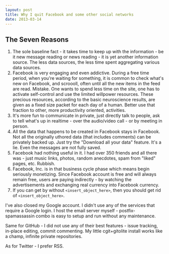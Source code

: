 ```yaml
---
layout: post
title: Why I quit Facebook and some other social networks
date: 2013-03-14
---
```


## The Seven Reasons

1. The sole baseline fact - it takes time to keep up with the information - be it new message reading or news reading - it is yet another information source. The less data sources, the less time spent aggregating various data sources.
2. Facebook is very engaging and even addictive. During a free time period, when you're waiting for something, it is common to check what's new on Facebook, and scroooll, often until all the new items in the feed are read. Mistake. One wants to spend less time on the site, one has to activate self-control and use the limited willpower resources. These precious resources, according to the basic neuroscience results, are given as a fixed size packet for each day of a human. Better use that fraction to other, more productivity oriented, activities.
3. It's more fun to communicate in private, just directly talk to people, ask to tell what's up in realtime - over the audio/video call - or by meeting in person.
4. All the data that happens to be created in Facebook stays in Facebook. Not all the originally uthored data (that includes comments) can be privately backed up. Just try the "Download all your data" feature. It's a lie. Even the messages are not fully saved.
5. Facebook had nothing useful in it. I had over 350 friends and all there was - just music links, photos, random anecdotes, spam from "liked" pages, etc. Rubbish.
6. Facebook, Inc. is in that business cycle phase which means begin seriously monetizing. Since Facebook account is free and will always remain free, users are paying indirectly - by watching the advertisements and exchanging real currency into Facebook currency.
7. If you can get by without `<insert_object_here>`, then you should get rid of `<insert_object_here>`.

I've also closed my Google account.
I didn't use any of the services that require a Google login.
I host the email server myself - postfix-spamassassin combo is easy to setup and run without any maintenance.

Same for GitHub - I did not use any of their best features - issue tracking, in-place editing, commit commenting.
My little cgit+gitolite install works like a champ, infinite private repositories.

As for Twitter - I prefer RSS.

<!--
1. faktas, kad reikalauja laiko - ar tai būtų žinučių pacheckinimas, naujienų pažiūrėjimas - tai tiesiog dar vienas "data source". laisvu momentu kai ko nors reikia laukt - atsidarai fb ir scrollini. arba -  kai gali atsidarai fb - ir būtinai visą news feedą reik peržiūrėt.
2. facebook yra engaging ir net addictive. tad kad mažiau praleistum jame laiko, reikia naudoti "willpower" resursus. o jie, pagal naujausius neuromokslus, yra suteikti per dieną žmogui yra baigtiniai, fiksuoti. geriau tą willpower dalį kur nors kitur panaudoti.
3. kad daug smagiau privačiai bendraut, tiesiogiai pasišnekėt su žmonėm, sužinot what's up
4. kad visi duomenys visa istorija - lieka vien tik fb. nesibackupina. tas "Download all your data" mygtukas - melas. žinučių nesavina.
5. facebooke nieko naudingo ir taip nebūna. youtube muzika, nuotraukos, random bajeriai, followinami brandai. rubbish.
6. facebook inc. yra tokioj business cycle fazėj, kurios tikslas yra monetizacija. taigi reklamų jau pradeda dėt FB.
7. jei gali be <insert_object_here>, tai atsisakyk <insert_object_here>. taip jau išeina, kad be facebook labai laimingai galiu gyvent
-->
